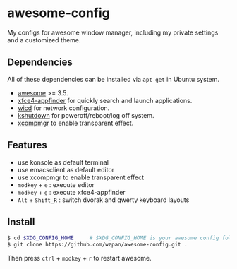 awesome-config
===

My configs for awesome window manager, including my private settings and a customized theme.

## Dependencies

All of these dependencies can be installed via `apt-get` in Ubuntu system.

* [awesome](http://awesome.naquadah.org/wiki/Main_Page) >= 3.5. 
* [xfce4-appfinder](http://docs.xfce.org/xfce/xfce4-appfinder/start) for quickly search and launch applications.
* [wicd](https://launchpad.net/wicd) for network configuration.
* [kshutdown](http://kshutdown.sourceforge.net/) for poweroff/reboot/log off system.
* [xcompmgr](https://wiki.archlinux.org/index.php/Xcompmgr) to enable transparent effect.

## Features

* use konsole as default terminal
* use emacsclient as default editor
* use xcompmgr to enable transparent effect
* `modkey` + `e` : execute editor
* `modkey` + `g` : execute xfce4-appfinder
* `Alt` + `Shift_R` : switch dvorak and qwerty keyboard layouts

## Install

``` sh
$ cd $XDG_CONFIG_HOME     # $XDG_CONFIG_HOME is your awesome config folder
$ git clone https://github.com/wzpan/awesome-config.git .
```

Then press `ctrl` + `modkey` + `r` to restart awesome.
